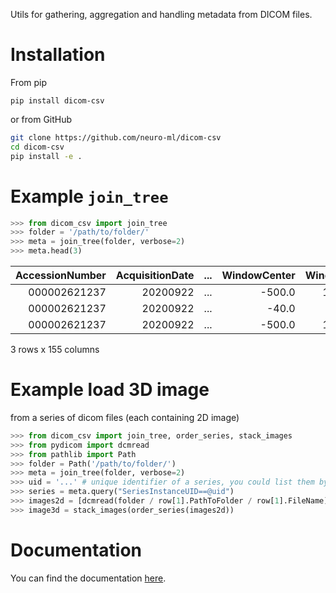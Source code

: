 Utils for gathering, aggregation and handling metadata from DICOM files.

# Installation

From pip
```
pip install dicom-csv
```

or from GitHub

```bash
git clone https://github.com/neuro-ml/dicom-csv
cd dicom-csv
pip install -e .
```

# Example `join_tree`

```python
>>> from dicom_csv import join_tree
>>> folder = '/path/to/folder/'
>>> meta = join_tree(folder, verbose=2)
>>> meta.head(3)
```
| AccessionNumber | AcquisitionDate |  ...  | WindowCenter | WindowWidth |
| -------------: | -------------:   | :---: | --------:    | :---------: |
|000002621237 	 |20200922          |...    |-500.0        |1500.0       |
|000002621237 	 |20200922          |...    |-40.0         |400.0        |
|000002621237 	 |20200922          |...    |-500.0        |1500.0       |
3 rows x 155 columns


# Example load 3D image
from a series of dicom files (each containing 2D image)

```python
>>> from dicom_csv import join_tree, order_series, stack_images
>>> from pydicom import dcmread
>>> from pathlib import Path
>>> folder = Path('/path/to/folder/')
>>> meta = join_tree(folder, verbose=2)
>>> uid = '...' # unique identifier of a series, you could list them by `meta.SeriesInstanceUID.unique()`
>>> series = meta.query("SeriesInstanceUID==@uid")
>>> images2d = [dcmread(folder / row[1].PathToFolder / row[1].FileName) for row in series.iterrows()] 
>>> image3d = stack_images(order_series(images2d))
```

# Documentation

You can find the documentation [here](https://dicom-csv.readthedocs.io/en/latest/index.html).
